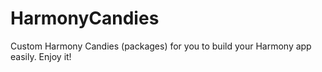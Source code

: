 # HarmonyCandies
Custom Harmony Candies (packages) for you to build your Harmony app easily. Enjoy it!
